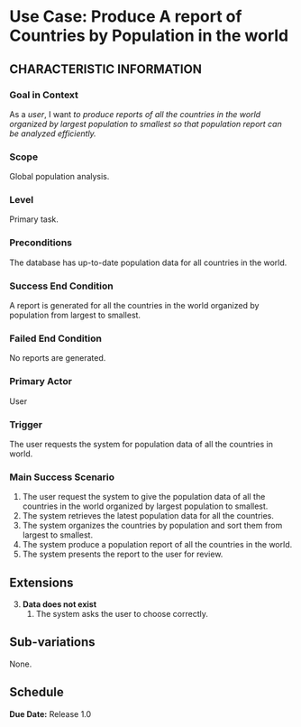 # Use Case: Produce A report of Countries by Population in the world

## CHARACTERISTIC INFORMATION

### Goal in Context
As a *user*, I want *to produce reports of all the countries in the world organized by largest population to smallest* *so that population report can be analyzed efficiently.* 

### Scope
Global population analysis.

### Level
Primary task.

### Preconditions
The database has up-to-date population data for all countries in the world. 

### Success End Condition
A report is generated for all the countries in the world organized by population from largest to smallest.

### Failed End Condition
No reports are generated. 

### Primary Actor
User

### Trigger
The user requests the system for population data of all the countries in world.  

### Main Success Scenario
1. The user request the system to give the population data of all the countries in the world organized by largest population to smallest.  
2. The system retrieves the latest population data for all the countries.  
3. The system organizes the countries by population and sort them from largest to smallest.
4. The system produce a population report of all the countries in the world. 
5. The system presents the report to the user for review.

## Extensions
  
3. **Data does not exist**
   1. The system asks the user to choose correctly. 

## Sub-variations
None.

## Schedule
**Due Date:** Release 1.0
